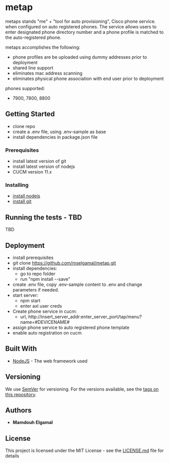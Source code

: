 # metap 

metaps stands "me" + "tool for auto provisioning", Cisco phone service. when configured on auto registered phones. The service allows users
to enter designated phone directory number and a phone profile is matched to the auto-registered phone. 

metaps accomplishes the following:
- phone profiles are be uploaded using dummy addresses prior to deployment
- shared line support
- eliminates mac address scanning 
- eliminates physical phone association with end user prior to deployment

phones supported:
- 7900, 7800, 8800

## Getting Started

- clone repo
- create a .env file, using .env-sample as base
- install dependencies in package.json file

### Prerequisites

- install latest version of git
- install latest version of nodejs
- CUCM version 11.x

### Installing

- [install nodejs](https://nodejs.org/en/download/)
- [install git](https://git-scm.com/book/en/v2/Getting-Started-Installing-Git)

## Running the tests - TBD

TBD

## Deployment

- install prerequisites
- git clone https://github.com/mselgamal/metap.git
- install dependencies:
	- go to repo folder
	- run "npm install --save"
- create .env file, copy .env-sample content to .env and change parameters if needed.
- start server:
	- npm start
	- enter axl user creds
- Create phone service in cucm:
	- url, http://insert_server_addr:enter_server_port/tap/menu?name=#DEVICENAME#
- assign phone service to auto registered phone template
- enable auto registration on cucm

## Built With

* [NodeJS](http://www.nodejs.com) - The web framework used

## Versioning

We use [SemVer](http://semver.org/) for versioning. For the versions available, see the [tags on this repository](https://github.com/your/project/tags). 

## Authors

* **Mamdouh Elgamal** 

## License

This project is licensed under the MIT License - see the [LICENSE.md](LICENSE.md) file for details
